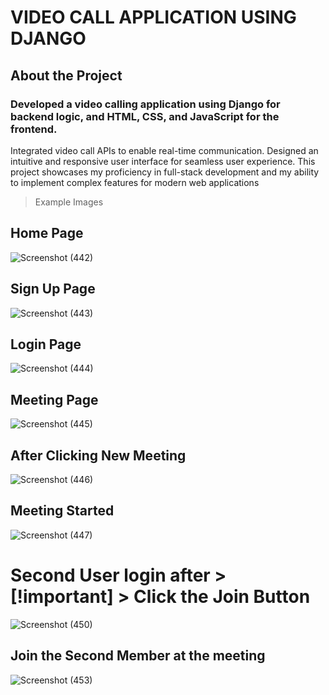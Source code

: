# **VIDEO CALL APPLICATION USING DJANGO**

## About the Project 
### Developed a video calling application using Django for backend logic, and HTML, CSS, and JavaScript for the frontend. 
Integrated video call APIs to enable real-time communication. Designed an intuitive and responsive user interface for 
seamless user experience. This project showcases my proficiency in full-stack development and my ability to implement 
complex features for modern web applications
> Example Images
## Home Page 
![Screenshot (442)](https://github.com/Arjunan1234/videocall-django/assets/63443618/97dace46-e33c-4d66-a7f7-bf99f1732a2e)
## Sign Up Page
![Screenshot (443)](https://github.com/Arjunan1234/videocall-django/assets/63443618/1a50232b-29d7-4071-999c-1bdcd1eb8b04)
## Login Page
![Screenshot (444)](https://github.com/Arjunan1234/videocall-django/assets/63443618/aa6ae071-829f-4541-87db-3ae363cd8746)
## Meeting Page
![Screenshot (445)](https://github.com/Arjunan1234/videocall-django/assets/63443618/20b64921-c0bf-4bd9-abb7-d43870f444ac)
## After Clicking New Meeting
![Screenshot (446)](https://github.com/Arjunan1234/videocall-django/assets/63443618/a2bacbe7-40da-43ab-98f1-f36399cf3d64)
## Meeting Started
![Screenshot (447)](https://github.com/Arjunan1234/videocall-django/assets/63443618/d0af406a-abd7-45ea-aa27-3eb5cdc8ba97)
# **Second User login after** > [!important] > Click the Join Button
![Screenshot (450)](https://github.com/Arjunan1234/videocall-django/assets/63443618/6019a990-f8c9-44a5-a095-1ccafa2d7925)
## Join the Second Member at the meeting
![Screenshot (453)](https://github.com/Arjunan1234/videocall-django/assets/63443618/dbf409bd-d31f-4128-9862-499d98b77383)

